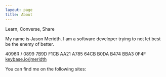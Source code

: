```yaml
---
layout: page
title: About
---
```


<p class="message">
  Learn, Converse, Share
</p>

<p>My name is Jason Meridth. I am a software developer trying to not let best be the enemy of better.</p>
</p>4096R / 0899 7B9D F1CB AA21 A785 64CB B0DA B474 BBA3 0F4F <a href="keybase.io/jmeridth" target="_blank">keybase.io/jmeridth</a></p>

<p>You can find me on the following sites:</p>

<p class="social-icons">
  <a href="https://twitter.com/jmeridth"><i class="fa fa-twitter fa-2x"></i></a>
  <a href="https://github.com/jmeridth"><i class="fa fa-github fa-2x"></i></a>
  <a href="https://bitbucket.org/jmeridth"><i class="fa fa-bitbucket fa-2x"></i></a>
  <a href="https://www.linkedin.com/in/jmeridth"><i class="fa fa-linkedin fa-2x"></i></a>
  <a href="https://plus.google.com/+JasonMeridth"><i class="fa fa-google-plus-square fa-2x"></i></a>
  <a href="http://stackoverflow.com/users/963931/jmeridth"><i class="fa fa-stack-overflow fa-2x"></i></a>
  <a href="http://www.slideshare.net/jmeridth"><i class="fa fa-slideshare fa-2x"></i></a>
  <a href="https://speakerdeck.com/jmeridth"><i class="fa fa-microphone fa-2x"></i></a>
  <a href="https://instagram.com/jdmeridth/"><i class="fa fa-instagram fa-2x"></i></a>
  <a href="https://www.youtube.com/user/jmeridth"><i class="fa fa-youtube fa-2x"></i></a>
</p>
